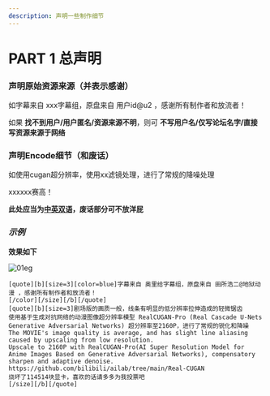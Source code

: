 ```yaml
---
description: 声明一些制作细节
---
```


# PART 1 总声明

### 声明原始资源来源（并表示感谢）

如字幕来自 xxx字幕组，原盘来自 用户id@u2 ，感谢所有制作者和放流者！

如果 **找不到用户/用户匿名/资源来源不明**，则可 **不写用户名/仅写论坛名字/直接写资源来源于网络**

### 声明Encode细节（和废话）

如使用cugan超分辨率，使用xx滤镜处理，进行了常规的降噪处理

xxxxxx赛高！

**此处应当为**[**中英双语**](broken-reference)**，废话部分可不放洋屁**

### _示例_

**效果如下**

![01eg](../.gitbook/assets/part\_01eg.PNG)

```
[quote][b][size=3][color=blue]字幕来自 奥里给字幕组，原盘来自 田所浩二@地狱动漫 ，感谢所有制作者和放流者！
[/color][/size][/b][/quote]
[quote][b][size=3]剧场版的画质一般，线条有明显的低分辨率拉伸造成的轻微锯齿
使用基于生成对抗网络的动漫图像超分辨率模型 RealCUGAN-Pro (Real Cascade U-Nets Generative Adversarial Networks) 超分辨率至2160P，进行了常规的锐化和降噪
The MOVIE's image quality is average, and has slight line aliasing caused by upscaling from low resolution.
Upscale to 2160P with RealCUGAN-Pro(AI Super Resolution Model for Anime Images Based on Generative Adversarial Networks), compensatory sharpen and adaptive denoise.
https://github.com/bilibili/ailab/tree/main/Real-CUGAN
烧坏了114514块显卡，喜欢的话请多多为我投票吧
[/size][/b][/quote]
```
